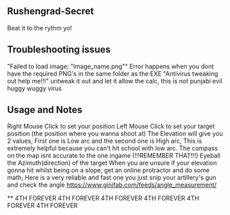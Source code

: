 ## Rushengrad-Secret
Beat it to the rythm yo!

## Troubleshooting issues

"Failed to load image: "Image_name.png"" Error happens when you dont have the required PNG's in the same folder as the EXE
"Antivirus tweaking out help me!!!" untweak it out and let it allow the calc, this is not punjabi evil huggy wuggy virus

## Usage and Notes

Right Mouse Click to set your position
Left Mouse Click to set your target position (the position where you wanna shoot at)
The Elevation will give you 2 values, First one is Low arc and the second one is High arc, This is extremely helpful because you can't hit school with low arc.
The compass on the map isnt accurate to the one ingame (!!!REMEMBER THAT!!!)
Eyeball the Azimuth(direction) of the target
When you are unsure if your elevation gonna hit whilst being on a slope, get an online protractor and do some math, Here is a very reliable and fast one you just snip your artillery's gun and check the angle https://www.ginifab.com/feeds/angle_measurement/

** 4TH FOREVER 4TH FOREVER 4TH FOREVER 4TH FOREVER 4TH FOREVER 4TH FOREVER 
